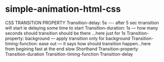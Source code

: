 # simple-animation-html-css
CSS TRANSITION PROPERTY
Transition-delay: 5s --- after 5 sec trransition will start ie delaying some time to start
Transition-duration: 1s — how many seconds should transition should be there …here just for 1s
Transition-property: background — apply transition only for background
Transition-timing-function: ease out — it says how should transition happen…here from begining fast at the end slow
Shorthand
Transition-property Transition-duration Transition-timing-function Transition-delay
